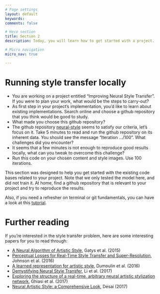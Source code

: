 ```yaml
---
# Page settings
layout: default
keywords:
comments: false

# Hero section
title: Section 2
description: Today, you will learn how to get started with a project.

# Micro navigation
micro_nav: true

---
```



# Running style transfer locally

 * You are working on a project entitled “Improving Neural Style Transfer”. If you were to plan your work, what would be the steps to carry-out?
 * As first step in your project’s implementation, you’d like to learn about existing implementations. Search online and choose a github repository that you think would be good to study.
 * What made you choose this github repository?
 * The github repository [neural-style](https://github.com/anishathalye/neural-style) seems to satisfy our criteria, let’s focus on it. Take 5 minutes to read and run the github repository on its inherent data. You should see the message “Iteration .../100”. What challenges did you encounter?
 * It seems that a few minutes is not enough to reproduce good results locally, what can you tweak to overcome this challenge?
 * Run this code on your chosen content and style images. Use 100 iterations.

This section was designed to help you get started with the existing code bases related to your project. Note that we only tested the model here, and did not train it. At home, find a github repository that is relevant to your project and try to reproduce the results.

Also, if you need a refresher on terminal or git fundamentals, you can have a look at this [tutorial](https://d1b10bmlvqabco.cloudfront.net/attach/jd9nm7v2drf4bz/j7v7aqkb9194qv/jgic5sc45imn/CS230GithubTutorial.pdf).


# Further reading

If you’re interested in the style transfer problem, here are some interesting papers for you to read through:
 * [A Neural Algorithm of Artistic Style](https://arxiv.org/pdf/1508.06576.pdf), Gatys et al. (2015) 
 * [Perceptual Losses for Real-Time Style Transfer and Super-Resolution](https://arxiv.org/pdf/1603.08155.pdf), Johnson et al. (2016)
 * [A learned representation for artistic style](https://arxiv.org/pdf/1610.07629.pdf), Dumoulin et al. (2016)
 * [Demystifying Neural Style Transfer](https://arxiv.org/abs/1701.01036), Li et al. (2017)
 * [Exploring the structure of a real-time, arbitrary neural artistic stylization network](https://arxiv.org/pdf/1705.06830.pdf), Ghiasi et al. (2017)
 * [Neural Artistic Style: a Comprehensive Look](https://medium.com/artists-and-machine-intelligence/neural-artistic-style-transfer-a-comprehensive-look-f54d8649c199), Desai (2017)




